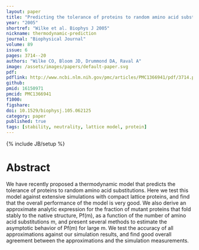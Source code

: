 ```yaml
---
layout: paper
title: "Predicting the tolerance of proteins to random amino acid substitution"
year: "2005"
shortref: "Wilke et al. Biophys J 2005"
nickname: thermodynamic-prediction
journal: "Biophysical Journal"
volume: 89
issue: 6
pages: 3714--20
authors: "Wilke CO, Bloom JD, Drummond DA, Raval A"
image: /assets/images/papers/default-paper.svg
pdf: 
pdflink: http://www.ncbi.nlm.nih.gov/pmc/articles/PMC1366941/pdf/3714.pdf
github: 
pmid: 16150971
pmcid: PMC1366941
f1000: 
figshare: 
doi: 10.1529/biophysj.105.062125
category: paper
published: true
tags: [stability, neutrality, lattice model, protein]
---
```

{% include JB/setup %}

# Abstract 

We have recently proposed a thermodynamic model that predicts the tolerance of proteins to random amino acid substitutions. Here we test this model against extensive simulations with compact lattice proteins, and find that the overall performance of the model is very good. We also derive an approximate analytic expression for the fraction of mutant proteins that fold stably to the native structure, Pf(m), as a function of the number of amino acid substitutions m, and present several methods to estimate the asymptotic behavior of Pf(m) for large m. We test the accuracy of all approximations against our simulation results, and find good overall agreement between the approximations and the simulation measurements.

